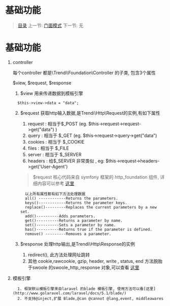 #  基础功能

   > [目录](<index.md>)
   > 上一节: [门面模式](<1.8.md>)
   > 下一节: 无


   基础功能
   ========


   1. controller

      每个controller 都是\Trendi\Foundation\Controller 的子类, 包含3个属性

      $view, $request, $response

      1. $view 用来传递数据到模板引擎

      ```
        $this->view->data = "data";
      ```
      2. $request 获取http输入数据,是Trendi\Http\Request的实例,有如下属性

         1. request : 相当于$_POST (eg. $this->request->request->get("data") )
         2. query : 相当于 $_GET (eg. $this->request->query->get("data")
         3. cookies : 相当于 $_COOKIE
         4. files : 相当于 $_FILE
         5. server : 相当于 $_SERVER
         6. headers : 给$_SERVER 非常类似 , eg: $this->request->headers->get('User-Agent')

         > $request 核心代码来自 symfony 框架的 http_foundation 组件, 详细内容可以参考 [这里](http://symfony.com/doc/current/components/http_foundation.html)
         ```
           以上所有属性都有如下方法处理数据
           all() ------------Returns the parameters.
           keys()------------Returns the parameter keys.
           replace()---------Replaces the current parameters by a new set.
           add()----------Adds parameters.
           get()----------Returns a parameter by name.
           set()----------Sets a parameter by name.
           has()----------Returns true if the parameter is defined.
           remove() ---------Removes a parameter.
          ```
       3. $response 处理http输出,是Trendi\Http\Response的实例

            1. redirect(), 此方法处理网址跳转
            2. 其他 cookie,rawcookie, gzip, header, write , status, end 方法脱胎于swoole 的swoole_http_response 对象,可以查看 [这里](http://wiki.swoole.com/wiki/page/329.html)

   2. 模板引擎

            1. 框架默认模板引擎来自laravel 的blade 模板引擎, 使用方法可以看[这里](http://www.golaravel.com/laravel/docs/5.1/blade/)
            2. 不支持@inject,扩展 Blade,@can @cannot @lang,event, middleawares
